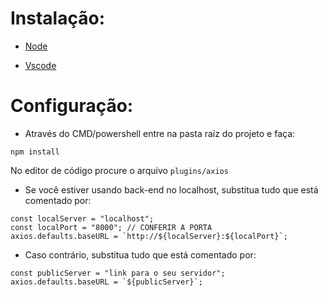# Instalação:

- [Node](https://nodejs.org/en/)

- [Vscode](https://code.visualstudio.com/download)


# Configuração:

- Através do CMD/powershell entre na pasta raíz do projeto e faça:
```
npm install

```
No editor de código procure o arquivo `plugins/axios`

- Se você estiver usando back-end no localhost, substitua tudo que está comentado por: 
```
const localServer = "localhost";
const localPort = "8000"; // CONFERIR A PORTA
axios.defaults.baseURL = `http://${localServer}:${localPort}`;

```

- Caso contrário, substitua tudo que está comentado por: 

```
const publicServer = "link para o seu servidor";
axios.defaults.baseURL = `${publicServer}`;

```
